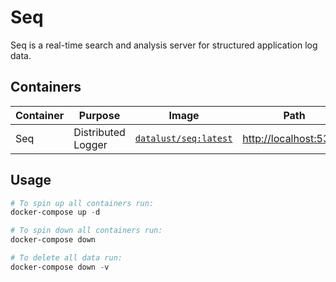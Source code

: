# Seq

Seq is a real-time search and analysis server for structured application log data.

## Containers

|Container|Purpose|Image|Path|
|-|-|-|-|
|Seq|Distributed Logger|[`datalust/seq:latest`](https://hub.docker.com/r/datalust/seq)|<http://localhost:5340/>|

## Usage

```powershell
# To spin up all containers run:
docker-compose up -d

# To spin down all containers run:
docker-compose down

# To delete all data run:
docker-compose down -v
```
